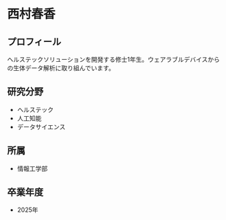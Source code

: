 # 西村春香

## プロフィール

ヘルステックソリューションを開発する修士1年生。ウェアラブルデバイスからの生体データ解析に取り組んでいます。

## 研究分野

- ヘルステック
- 人工知能
- データサイエンス

## 所属

- 情報工学部

## 卒業年度

- 2025年
